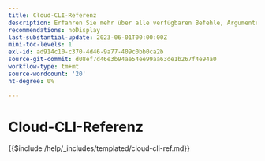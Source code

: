 ```yaml
---
title: Cloud-CLI-Referenz
description: Erfahren Sie mehr über alle verfügbaren Befehle, Argumente und Optionen für das Adobe Commerce Magento-Cloud-Befehlszeilen-Tool.
recommendations: noDisplay
last-substantial-update: 2023-06-01T00:00:00Z
mini-toc-levels: 1
exl-id: ad914c10-c370-4d46-9a77-409c0bb0ca2b
source-git-commit: d08ef7d46e3b94ae54ee99aa63de1b267f4e94a0
workflow-type: tm+mt
source-wordcount: '20'
ht-degree: 0%

---
```


# Cloud-CLI-Referenz

{{$include /help/_includes/templated/cloud-cli-ref.md}}

<!-- Last updated from includes: 2025-07-17 11:54:29 -->
